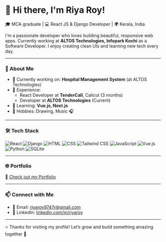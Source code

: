 # 👋 Hi there, I'm Riya Roy!

🎓 MCA graduate | 💻 React JS & Django Developer | 🌍 Kerala, India

I'm a passionate developer who loves building beautiful, responsive web apps. Currently working at **ALTOS Technologies, Infopark Kochi** as a Software Developer. I enjoy creating clean UIs and learning new tech every day.

---

### 🚀 About Me

- 🔭 Currently working on: **Hospital Management System** (at ALTOS Technologies)
- 💼 Experience:
  - React Developer at **TenderCall**, Calicut (3 months)
  - Developer at **ALTOS Technologies** (Current)
- 🌱 Learning: **Vue.js, Next.js**
- 🎨 Hobbies: Drawing, Music 🎧

---

### 🛠 Tech Stack

![React](https://img.shields.io/badge/-React-black?style=flat-square&logo=react)
![Django](https://img.shields.io/badge/-Django-green?style=flat-square&logo=django)
![HTML](https://img.shields.io/badge/-HTML-orange?style=flat-square&logo=html5)
![CSS](https://img.shields.io/badge/-CSS-blue?style=flat-square&logo=css3)
![Tailwind CSS](https://img.shields.io/badge/-Tailwind-06B6D4?style=flat-square&logo=tailwind-css)
![JavaScript](https://img.shields.io/badge/-JavaScript-yellow?style=flat-square&logo=javascript)
![Vue.js](https://img.shields.io/badge/-Vue.js-4FC08D?style=flat-square&logo=vue.js)
![Python](https://img.shields.io/badge/-Python-3776AB?style=flat-square&logo=python)
![SQLite](https://img.shields.io/badge/-SQLite-003B57?style=flat-square&logo=sqlite)

---

### 🌐 Portfolio

🔗 [Check out my Portfolio](https://portfolio-website-phi-orcin-39.vercel.app/)

---

### 📫 Connect with Me

- 📧 Email: riyaroy9747r@gmail.com
- 💼 LinkedIn: [linkedin.com/in/riyaroy](https://www.linkedin.com/in/riya-roy-419005280)

---

⭐ Thanks for visiting my profile! Let’s grow and build something amazing together 🌱
